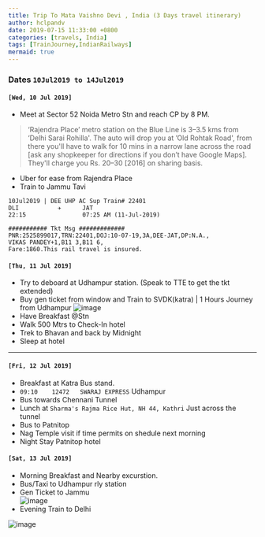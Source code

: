 ```yaml
---
title: Trip To Mata Vaishno Devi , India (3 Days travel itinerary)
author: hclpandv
date: 2019-07-15 11:33:00 +0800
categories: [travels, India]
tags: [TrainJourney,IndianRailways]
mermaid: true
---
```


### Dates `10Jul2019 to 14Jul2019` 

#### `[Wed, 10 Jul 2019]`

* Meet at Sector 52 Noida Metro Stn and reach CP by 8 PM.

> ‘Rajendra Place’ metro station on the Blue Line is 3–3.5 kms from ‘Delhi Sarai Rohilla'. The auto will drop you at ’Old Rohtak Road', from there you'll have to walk for 10 mins in a narrow lane across the road [ask any shopkeeper for directions if you don’t have Google Maps]. They'll charge you Rs. 20–30 [2016] on sharing basis.

* Uber for ease from Rajendra Place 
* Train to Jammu Tavi  

```
10Jul2019 | DEE UHP AC Sup Train# 22401
DLI           ✈      JAT
22:15                07:25 AM (11-Jul-2019)

########### Tkt Msg #############
PNR:2525899017,TRN:22401,DOJ:10-07-19,3A,DEE-JAT,DP:N.A.,
VIKAS PANDEY+1,B11 3,B11 6,
Fare:1860.This rail travel is insured.
```  

####  `[Thu, 11 Jul 2019]`
* Try to deboard at Udhampur station. (Speak to TTE to get the tkt extended)  
* Buy gen ticket from window and Train to SVDK(katra)  | 1 Hours Journey from Udhampur
![image](https://user-images.githubusercontent.com/13016162/59655962-aed9d700-91b9-11e9-924e-69085859511f.png)
* Have Breakfast @Stn
* Walk 500 Mtrs to Check-In hotel  
* Trek to Bhavan and back by Midnight
* Sleep at hotel

***

####  `[Fri, 12 Jul 2019]`
* Breakfast at Katra Bus stand.
* `09:10 	12472	SWARAJ EXPRESS` Udhampur 
* Bus towards Chennani Tunnel
* Lunch at `Sharma's Rajma Rice Hut, NH 44, Kathri` Just across the tunnel
* Bus to Patnitop
* Nag Temple visit if time permits on shedule next morning
* Night Stay Patnitop hotel

####  `[Sat, 13 Jul 2019]`
* Morning Breakfast and Nearby excurstion.
* Bus/Taxi to Udhampur rly station
* Gen Ticket to Jammu  
![image](https://user-images.githubusercontent.com/13016162/60235229-a6be1d80-98c4-11e9-8c15-7fd67e52992f.png)
* Evening Train to Delhi


![image](https://user-images.githubusercontent.com/13016162/59655892-8356ec80-91b9-11e9-9927-ae7b86b2e6e1.png)


